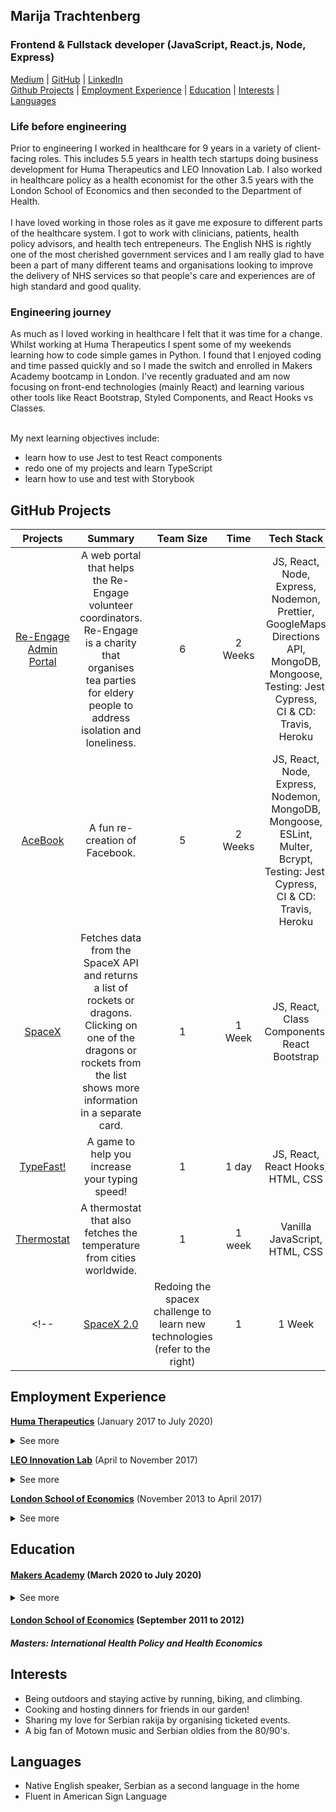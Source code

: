 ## Marija Trachtenberg
### Frontend & Fullstack developer (JavaScript, React.js, Node, Express)  

[Medium](https://medium.com/swlh/the-how-to-set-up-ci-cd-for-your-project-using-travis-ci-heroku-mongodb-fa305c10581a) | [GitHub](https://github.com/Tracht) | [LinkedIn](https://www.linkedin.com/in/marijatrachtenberg)
<br> [Github Projects](#chapter-1) | [Employment Experience](#chapter-2) | [Education](#chapter-3) | [Interests](#chapter-4) | [Languages](#chapter-5) 

 
### Life before engineering

Prior to engineering I worked in healthcare for 9 years in a variety of client-facing roles. This includes 5.5 years in health tech startups doing business development for Huma Therapeutics and LEO Innovation Lab. I also worked in healthcare policy as a health economist for the other 3.5 years with the London School of Economics and then seconded to the Department of Health. <br> <br>
I have loved working in those roles as it gave me exposure to different parts of the healthcare system. I got to work with clinicians, patients, health policy advisors, and health tech entrepeneurs. The English NHS is rightly one of the most cherished government services and I am really glad to have been a part of many different teams and organisations looking to improve the delivery of NHS services so that people's care and experiences are of high standard and good quality. 
  
### Engineering journey

As much as I loved working in healthcare I felt that it was time for a change. Whilst working at Huma Therapeutics I spent some of my weekends learning how to code simple games in Python. I found that I enjoyed coding and time passed quickly and so I made the switch and enrolled in Makers Academy bootcamp in London. I've recently graduated and am now focusing on front-end technologies (mainly React) and learning various other tools like React Bootstrap, Styled Components, and React Hooks vs Classes. <br> <br> 

My next learning objectives include:
- learn how to use Jest to test React components
- redo one of my projects and learn TypeScript
- learn how to use and test with Storybook
 
## GitHub Projects <a name="chapter-1"></a>

|Projects|Summary|Team Size|Time|Tech Stack|Highlights|
|:-:|:-:|:-:|:-:|:-:|:-:|
|[Re-Engage Admin Portal](https://github.com/Tracht/Re-Engage)|A web portal that helps the Re-Engage volunteer coordinators. Re-Engage is a charity that organises tea parties for eldery people to address isolation and loneliness.|6|2 Weeks|JS, React, Node, Express, Nodemon, Prettier, GoogleMaps Directions API, MongoDB, Mongoose, <br> Testing: Jest, Cypress, <br> CI & CD: Travis, Heroku| Improving my knowledge of server side rendering and implementing CI & CD properly |
|[AceBook](https://github.com/Tracht/AceBook)|A fun re-creation of Facebook.|5|2 Weeks| JS, React, Node, Express, Nodemon, MongoDB, Mongoose, ESLint, Multer, Bcrypt, <br> Testing: Jest, Cypress, <br>CI & CD: Travis, Heroku| Learnign how to use MERN |
|[SpaceX](https://github.com/Tracht/spacex)|Fetches data from the SpaceX API and returns a list of rockets or dragons. Clicking on one of the dragons or rockets from the list shows more information in a separate card.|1|1 Week|JS, React, Class Components, React Bootstrap| More practice with React components using class components|
|[TypeFast!](https://github.com/Tracht/TypeFast)|A game to help you increase your typing speed!|1|1 day|JS, React, React Hooks, HTML, CSS | Using React Hooks for the first time |
|[Thermostat](https://github.com/Tracht/Thermostat)|A thermostat that also fetches the temperature from cities worldwide.|1|1 week|Vanilla JavaScript, HTML, CSS| Learning JavaScript, APIs, and Callbacks|
<!--|[SpaceX 2.0](https://github.com/Tracht/spacex-hooks)|Redoing the spacex challenge to learn new technologies (refer to the right)|1|1 Week|JS, React Hooks, Styled Components, Modal, Axios|-->

## Employment Experience <a name="chapter-2"></a>

**[Huma Therapeutics](https://huma.com)** (January 2017 to July 2020)
   <details close> 
  <summary>See more</summary>
 <br>
  
*Healthcare Partnerships*
- Huma is a rapidly scaling healthcare company ($53m Series A+B). 
- I joined Huma when it was just 12 people in a basement and have seen it grow to 100. 
- I grew our business in London (2 to 5 contracts), Manchester (0 to 11 contracts); and Birmingham (0 to 3 contracts).
- I am most proud of leading our national marketing campaign which require coordination from multiple parts of the business. The campaign received 140+ applications from the NHS which increased our contracts by 5x compared to the year prior.

 </details>
 
**[LEO Innovation Lab](https://leoinnovationlab.com)** (April to November 2017)

 <details close>
<summary>See more</summary>
 <br>
  
*Business Development Consultant*
- LEO Innovation Lab is a Danish company specialising in B2C and B2B digital health services. 
- I was hired for my expertise in the UK healthcare market and was responsible for launching and testing beta-phase digital health products in the UK. 
- In just 8 months I secured 7 pilot sites, 3 in private and 4 in the NHS. 

 </details>

**[London School of Economics](http://www.lse.ac.uk)** (November 2013 to April 2017)

  <details close>
<summary>See more</summary>
 <br> 
  
*Health Economist*
- I was in a client-facing health economist role where I was seconded to the Department of Health. 
- I worked in a team to develop national guidelines to set standards for best practice healthcare across the UK.
- I conducted health economic analyses and presented results to 100+ stakeholders across 7 health and social care topic areas.
 </details>

## Education <a name="chapter-3"></a>

#### [Makers Academy](https://makers.tech) (March 2020 to July 2020)
 <details close>
<summary>See more</summary>
 <br>
  
*Software Development Course*
- OOP, TDD, MVC, DDD
- Agile Development Process
- Ruby, Sinatra, JavaScript, Node, MongoDB, PostgreSQL
- RSpec, Jasmine, Capybara, Jest, Cypress
 </details>
 
#### [London School of Economics](http://www.lse.ac.uk) (September 2011 to 2012)
##### Masters: International Health Policy and Health Economics #####

## Interests <a name="chapter-4"></a>
- Being outdoors and staying active by running, biking, and climbing.
- Cooking and hosting dinners for friends in our garden!
- Sharing my love for Serbian rakija by organising ticketed events. 
- A big fan of Motown music and Serbian oldies from the 80/90's. 

## Languages <a name="chapter-5"></a>
- Native English speaker, Serbian as a second language in the home
- Fluent in American Sign Language
